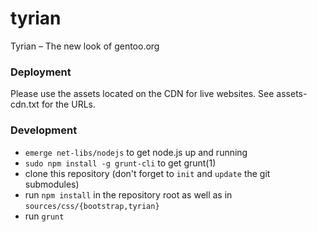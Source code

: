 tyrian
======

Tyrian – The new look of gentoo.org

### Deployment

Please use the assets located on the CDN for live websites.
See assets-cdn.txt for the URLs.

### Development

* `emerge net-libs/nodejs` to get node.js up and running
* `sudo npm install -g grunt-cli` to get grunt(1)
* clone this repository (don't forget to `init` and `update` the git submodules)
* run `npm install` in the repository root as well as in `sources/css/{bootstrap,tyrian}`
* run `grunt`
